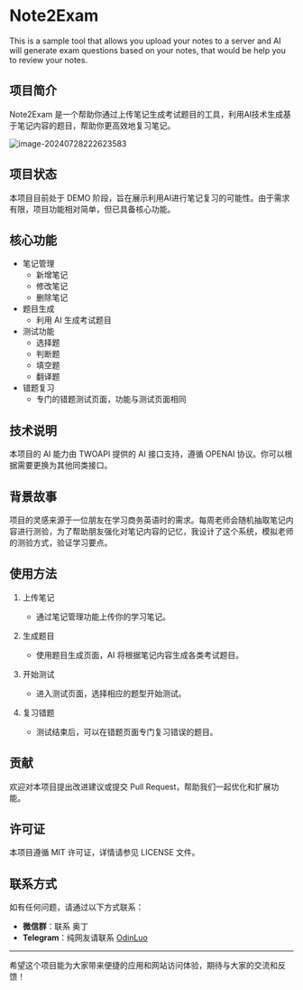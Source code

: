 # Note2Exam

This is a sample tool that allows you upload your notes to a server and AI will generate exam questions based on your notes, that would be help you to review your notes.



## 项目简介

Note2Exam 是一个帮助你通过上传笔记生成考试题目的工具，利用AI技术生成基于笔记内容的题目，帮助你更高效地复习笔记。

![image-20240728222623583](https://memosfile.qiangtu.com/picgo/assets/2024/07/28202407_28222623.png)

## 项目状态

本项目目前处于 DEMO 阶段，旨在展示利用AI进行笔记复习的可能性。由于需求有限，项目功能相对简单，但已具备核心功能。



## 核心功能

- 笔记管理
  - 新增笔记
  - 修改笔记
  - 删除笔记
- 题目生成
  - 利用 AI 生成考试题目
- 测试功能
  - 选择题
  - 判断题
  - 填空题
  - 翻译题
- 错题复习
  - 专门的错题测试页面，功能与测试页面相同
  
  

## 技术说明

本项目的 AI 能力由 TWOAPI 提供的 AI 接口支持，遵循 OPENAI 协议。你可以根据需要更换为其他同类接口。



## 背景故事

项目的灵感来源于一位朋友在学习商务英语时的需求。每周老师会随机抽取笔记内容进行测验，为了帮助朋友强化对笔记内容的记忆，我设计了这个系统，模拟老师的测验方式，验证学习要点。



## 使用方法

1. 上传笔记
   - 通过笔记管理功能上传你的学习笔记。
   
2. 生成题目
   - 使用题目生成页面，AI 将根据笔记内容生成各类考试题目。
   
3. 开始测试
   - 进入测试页面，选择相应的题型开始测试。
   
4. 复习错题
   - 测试结束后，可以在错题页面专门复习错误的题目。
   
     

## 贡献

欢迎对本项目提出改进建议或提交 Pull Request，帮助我们一起优化和扩展功能。



## 许可证

本项目遵循 MIT 许可证，详情请参见 LICENSE 文件。



## 联系方式

如有任何问题，请通过以下方式联系：

- **微信群**：联系 奥丁
- **Telegram**：纯网友请联系 [OdinLuo](https://t.me/odinluo)

---

希望这个项目能为大家带来便捷的应用和网站访问体验，期待与大家的交流和反馈！
